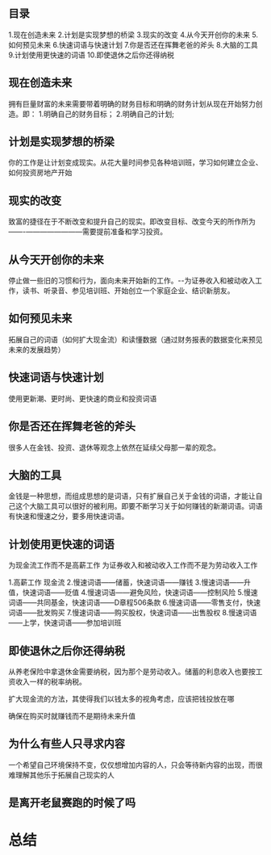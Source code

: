## 目录
1.现在创造未来
2.计划是实现梦想的桥梁
3.现实的改变
4.从今天开创你的未来
5.如何预见未来
6.快速词语与快速计划
7.你是否还在挥舞老爸的斧头
8.大脑的工具
9.计划使用更快速的词语
10.即使退休之后你还得纳税


## 现在创造未来
拥有巨量财富的未来需要带着明确的财务目标和明确的财务计划从现在开始努力创造。即：
1.明确自己的财务目标；
2.明确自己的计划;

## 计划是实现梦想的桥梁
你的工作是让计划变成现实。从花大量时间参见各种培训班，学习如何建立企业、如何投资房地产开始

## 现实的改变
致富的捷径在于不断改变和提升自己的现实。即改变目标、改变今天的所作所为——-————————需要提前准备和学习投资。

## 从今天开创你的未来
停止做一些旧的习惯和行为，面向未来开始新的工作。--为证券收入和被动收入工作，读书、听录音、参见培训班、开始创立一个家庭企业、结识新朋友。

## 如何预见未来
拓展自己的词语（如何扩大现金流）和读懂数据（通过财务报表的数据变化来预见未来的发展趋势）

## 快速词语与快速计划
使用更新潮、更时尚、更快速的商业和投资词语

## 你是否还在挥舞老爸的斧头
很多人在金钱、投资、退休等观念上依然在延续父母那一辈的观念。

## 大脑的工具
金钱是一种思想，而组成思想的是词语，只有扩展自己关于金钱的词语，才能让自己这个大脑工具可以很好的被利用。即要不断学习关于如何赚钱的新潮词语。词语有快速和慢速之分，要多用快速词语。

## 计划使用更快速的词语
为现金流工作而不是高薪工作
为证券收入和被动收入工作而不是为劳动收入工作

1.高薪工作 现金流
2.慢速词语——储蓄，快速词语——赚钱
3.慢速词语——升值，快速词语——贬值
4.慢速词语——避免风险，快速词语——控制风险
5.慢速词语——共同基金，快速词语——D章程506条款
6.慢速词语——零售支付，快速词语——批发购买
7.慢速词语——购买股权，快速词语——出售股权
8.慢速词语——上学，快速词语——参加培训班

## 即使退休之后你还得纳税
从养老保险中拿退休金需要纳税，因为那个是劳动收入。储蓄的利息收入也要按工资收入一样的税率纳税。

扩大现金流的方法，其使得我们以钱太多的视角考虑，应该把钱投放在哪

确保在购买时就赚钱而不是期待未来升值

## 为什么有些人只寻求内容
一个希望自己环境保持不变，仅仅想增加内容的人，只会等待新内容的出现，而很难理解其他乐于拓展自己现实的人

## 是离开老鼠赛跑的时候了吗

# 总结

